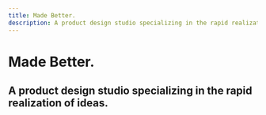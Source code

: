 ```yaml
---
title: Made Better.
description: A product design studio specializing in the rapid realization of ideas.
---
```

# Made Better.

## A product design studio specializing in the rapid realization of ideas.
